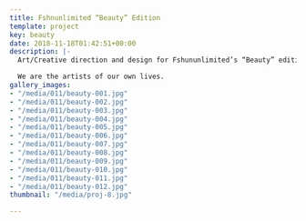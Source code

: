 ```yaml
---
title: Fshnunlimited “Beauty” Edition
template: project
key: beauty
date: 2018-11-18T01:42:51+00:00
description: |-
  Art/Creative direction and design for Fshununlimited’s “Beauty” edition. In this issue, we explore reality as a prism of perception – its beauty, possibility and magic a mirror to only our own and our desire to find it.

  We are the artists of our own lives.
gallery_images:
- "/media/011/beauty-001.jpg"
- "/media/011/beauty-002.jpg"
- "/media/011/beauty-003.jpg"
- "/media/011/beauty-004.jpg"
- "/media/011/beauty-005.jpg"
- "/media/011/beauty-006.jpg"
- "/media/011/beauty-007.jpg"
- "/media/011/beauty-008.jpg"
- "/media/011/beauty-009.jpg"
- "/media/011/beauty-010.jpg"
- "/media/011/beauty-011.jpg"
- "/media/011/beauty-012.jpg"
thumbnail: "/media/proj-8.jpg"

---
```

